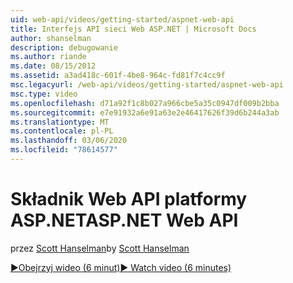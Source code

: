 ```yaml
---
uid: web-api/videos/getting-started/aspnet-web-api
title: Interfejs API sieci Web ASP.NET | Microsoft Docs
author: shanselman
description: debugowanie
ms.author: riande
ms.date: 08/15/2012
ms.assetid: a3ad418c-601f-4be8-964c-fd81f7c4cc9f
msc.legacyurl: /web-api/videos/getting-started/aspnet-web-api
msc.type: video
ms.openlocfilehash: d71a92f1c8b027a966cbe5a35c0947df009b2bba
ms.sourcegitcommit: e7e91932a6e91a63e2e46417626f39d6b244a3ab
ms.translationtype: MT
ms.contentlocale: pl-PL
ms.lasthandoff: 03/06/2020
ms.locfileid: "78614577"
---
```

# <a name="aspnet-web-api"></a><span data-ttu-id="3319e-103">Składnik Web API platformy ASP.NET</span><span class="sxs-lookup"><span data-stu-id="3319e-103">ASP.NET Web API</span></span>

<span data-ttu-id="3319e-104">przez [Scott Hanselman](https://github.com/shanselman)</span><span class="sxs-lookup"><span data-stu-id="3319e-104">by [Scott Hanselman](https://github.com/shanselman)</span></span>

[<span data-ttu-id="3319e-105">&#9654;Obejrzyj wideo (6 minut)</span><span class="sxs-lookup"><span data-stu-id="3319e-105">&#9654; Watch video (6 minutes)</span></span>](https://channel9.msdn.com/Blogs/ASP-NET-Site-Videos/aspnet-web-api)
